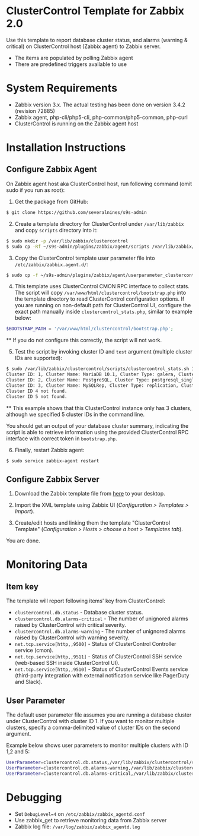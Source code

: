 ClusterControl Template for Zabbix 2.0
======================================

Use this template to report database cluster status, and alarms (warning & critical) on ClusterControl host (Zabbix agent) to Zabbix server.

- The items are populated by polling Zabbix agent
- There are predefined triggers available to use

System Requirements
===================

- Zabbix version 3.x. The actual testing has been done on version 3.4.2 (revision 72885)
- Zabbix agent, php-cli/php5-cli, php-common/php5-common, php-curl
- ClusterControl is running on the Zabbix agent host

Installation Instructions
=========================

Configure Zabbix Agent
----------------------

On Zabbix agent host aka ClusterControl host, run following command (omit sudo if you run as root):

1) Get the package from GitHub:
```bash
$ git clone https://github.com/severalnines/s9s-admin
```

2) Create a template directory for ClusterControl under `/var/lib/zabbix` and copy `scripts` directory into it:
```bash
$ sudo mkdir -p /var/lib/zabbix/clustercontrol
$ sudo cp -Rf ~/s9s-admin/plugins/zabbix/agent/scripts /var/lib/zabbix/clustercontrol
```

3) Copy the ClusterControl template user parameter file into `/etc/zabbix/zabbix.agent.d/`:
```bash
$ sudo cp -f ~/s9s-admin/plugins/zabbix/agent/userparameter_clustercontrol.conf /etc/zabbix/zabbix.agent.d/
```

4) This template uses ClusterControl CMON RPC interface to collect stats. The script will copy `/var/www/html/clustercontrol/bootstrap.php` into the template directory to read ClusterControl configuration options. If you are running on non-default path for ClusterControl UI, configure the exact path manually inside `clustercontrol_stats.php`, similar to example below:
```php
$BOOTSTRAP_PATH = '/var/www/html/clustercontrol/bootstrap.php';
```
** If you do not configure this correctly, the script will not work.

5) Test the script by invoking cluster ID and `test` argument (multiple cluster IDs are supported):
```bash
$ sudo /var/lib/zabbix/clustercontrol/scripts/clustercontrol_stats.sh 1,2,3,4,5 test
Cluster ID: 1, Cluster Name: MariaDB 10.1, Cluster Type: galera, Cluster Status: STARTED
Cluster ID: 2, Cluster Name: PostgreSQL, Cluster Type: postgresql_single, Cluster Status: STARTED
Cluster ID: 3, Cluster Name: MySQLRep, Cluster Type: replication, Cluster Status: STARTED
Cluster ID 4 not found.
Cluster ID 5 not found.
```

** This example shows that this ClusterControl instance only has 3 clusters, although we specified 5 cluster IDs in the command line.

You should get an output of your database cluster summary, indicating the script is able to retrieve information using the provided ClusterControl RPC interface with correct token in `bootstrap.php`.

6) Finally, restart Zabbix agent:
```bash
$ sudo service zabbix-agent restart
```

Configure Zabbix Server
-----------------------

1) Download the Zabbix template file from [here](https://raw.githubusercontent.com/severalnines/s9s-admin/master/plugins/zabbix/server/zbx_clustercontrol_templates.xml) to your desktop.

2) Import the XML template using Zabbix UI (*Configuration > Templates > Import*).

3) Create/edit hosts and linking them the template "ClusterControl Template" (*Configuration > Hosts > choose a host > Templates tab*).

You are done.

Monitoring Data
===============

Item key
--------

The template will report following items' key from ClusterControl:

* `clustercontrol.db.status` - Database cluster status.
* `clustercontrol.db.alarms-critical` - The number of unignored alarms raised by ClusterControl with critical severity.
* `clustercontrol.db.alarms-warning` - The number of unignored alarms raised by ClusterControl with warning severity.
* `net.tcp.service[http,,9500]` - Status of ClusterControl Controller service (cmon).
* `net.tcp.service[http,,9511]` - Status of ClusterControl SSH service (web-based SSH inside ClusterControl UI).
* `net.tcp.service[http,,9510]` - Status of ClusterControl Events service (third-party integration with external notification service like PagerDuty and Slack).

User Parameter
--------------

The default user parameter file assumes you are running a database cluster under ClusterControl with cluster ID 1. If you want to monitor multiple clusters, specify a comma-delimited value of cluster IDs on the second argument.

Example below shows user parameters to monitor multiple clusters with ID 1,2 and 5:
```bash
UserParameter=clustercontrol.db.status,/var/lib/zabbix/clustercontrol/scripts/clustercontrol_stats.sh 1,2,5 cluster
UserParameter=clustercontrol.db.alarms-warning,/var/lib/zabbix/clustercontrol/scripts/clustercontrol_stats.sh 1,2,5 alarms-warning
UserParameter=clustercontrol.db.alarms-critical,/var/lib/zabbix/clustercontrol/scripts/clustercontrol_stats.sh 1,2,5 alarms-critical
```

Debugging
=========

- Set `DebugLevel=4` on `/etc/zabbix/zabbix_agentd.conf`
- Use zabbix_get to retrieve monitoring data from Zabbix server
- Zabbix log file: `/var/log/zabbix/zabbix_agentd.log`
